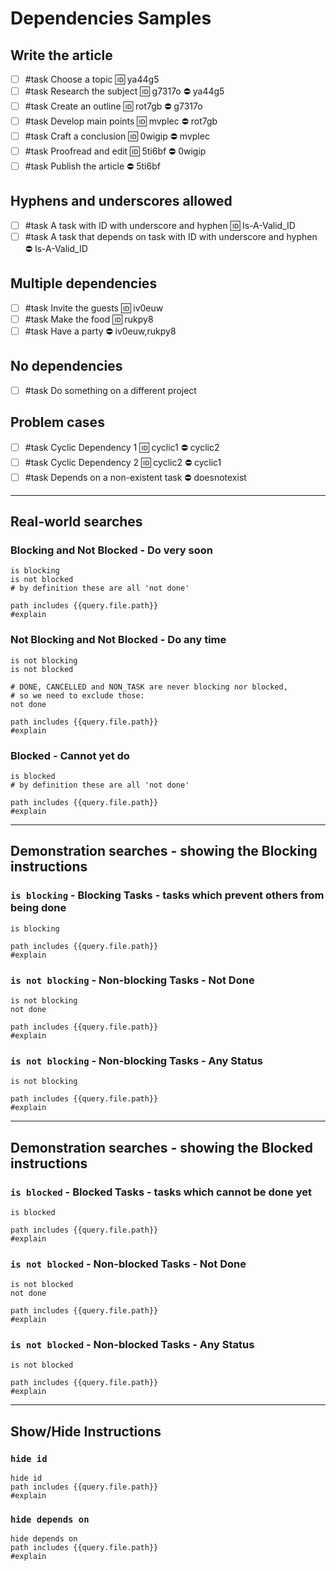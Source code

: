 # Dependencies Samples

## Write the article

- [ ] #task Choose a topic 🆔 ya44g5
- [ ] #task Research the subject 🆔 g7317o ⛔️ ya44g5
- [ ] #task Create an outline 🆔 rot7gb ⛔️ g7317o
- [ ] #task Develop main points 🆔 mvplec ⛔️ rot7gb
- [ ] #task Craft a conclusion 🆔 0wigip ⛔️ mvplec
- [ ] #task Proofread and edit 🆔 5ti6bf ⛔️ 0wigip
- [ ] #task Publish the article ⛔️ 5ti6bf

## Hyphens and underscores allowed

- [ ] #task A task with ID with underscore and hyphen 🆔 Is-A-Valid_ID
- [ ] #task A task that depends on task with ID with underscore and hyphen ⛔️ Is-A-Valid_ID

## Multiple dependencies

- [ ] #task Invite the guests 🆔 iv0euw
- [ ] #task Make the food 🆔 rukpy8
- [ ] #task Have a party ⛔️ iv0euw,rukpy8

## No dependencies

- [ ] #task Do something on a different project

## Problem cases

- [ ] #task Cyclic Dependency 1 🆔 cyclic1 ⛔️ cyclic2
- [ ] #task Cyclic Dependency 2 🆔 cyclic2 ⛔️ cyclic1
- [ ] #task Depends on a non-existent task ⛔️ doesnotexist

---

## Real-world searches

### Blocking and Not Blocked - Do very soon

```tasks
is blocking
is not blocked
# by definition these are all 'not done'

path includes {{query.file.path}}
#explain
```

### Not Blocking and Not Blocked - Do any time

```tasks
is not blocking
is not blocked

# DONE, CANCELLED and NON_TASK are never blocking nor blocked,
# so we need to exclude those:
not done

path includes {{query.file.path}}
#explain
```

### Blocked - Cannot yet do

```tasks
is blocked
# by definition these are all 'not done'

path includes {{query.file.path}}
#explain
```

---

## Demonstration searches - showing the Blocking instructions

### `is blocking` - Blocking Tasks - tasks which prevent others from being done

```tasks
is blocking

path includes {{query.file.path}}
#explain
```

### `is not blocking` - Non-blocking Tasks - Not Done

```tasks
is not blocking
not done

path includes {{query.file.path}}
#explain
```

### `is not blocking` - Non-blocking Tasks - Any Status

```tasks
is not blocking

path includes {{query.file.path}}
#explain
```

---

## Demonstration searches - showing the Blocked instructions

### `is blocked` - Blocked Tasks - tasks which cannot be done yet

```tasks
is blocked

path includes {{query.file.path}}
#explain
```

### `is not blocked` - Non-blocked Tasks - Not Done

```tasks
is not blocked
not done

path includes {{query.file.path}}
#explain
```

### `is not blocked` - Non-blocked Tasks - Any Status

```tasks
is not blocked

path includes {{query.file.path}}
#explain
```

---

## Show/Hide Instructions

### `hide id`

```tasks
hide id
path includes {{query.file.path}}
#explain
```

### `hide depends on`

```tasks
hide depends on
path includes {{query.file.path}}
#explain
```
